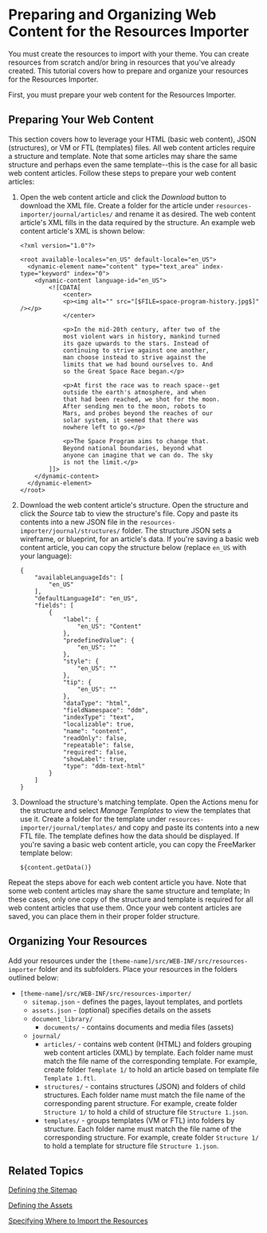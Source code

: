 # Preparing and Organizing Web Content for the Resources Importer [](id=preparing-and-organizing-web-content-for-the-resources-importer)

You must create the resources to import with your theme. You can create 
resources from scratch and/or bring in resources that you've already created. 
This tutorial covers how to prepare and organize your resources for the 
Resources Importer. 

First, you must prepare your web content for the Resources Importer. 

## Preparing Your Web Content [](id=preparing-your-web-content)

This section covers how to leverage your HTML (basic web content), JSON 
(structures), or VM or FTL (templates) files. All web content articles require a 
structure and template. Note that some articles may share the same structure and 
perhaps even the same template--this is the case for all basic web content 
articles. Follow these steps to prepare your web content articles:

1.  Open the web content article and click the *Download* button to download the 
    XML file. Create a folder for the article under 
    `resources-importer/journal/articles/` and rename it as desired. The web 
    content article's XML fills in the data required by the structure. An 
    example web content article's XML is shown below:

        <?xml version="1.0"?>

        <root available-locales="en_US" default-locale="en_US">
          <dynamic-element name="content" type="text_area" index-type="keyword" index="0">
            <dynamic-content language-id="en_US">
        	    <![CDATA[
        		    <center>
        		    <p><img alt="" src="[$FILE=space-program-history.jpg$]" /></p>
        		    </center>

        		    <p>In the mid-20th century, after two of the 
        		    most violent wars in history, mankind turned 
        		    its gaze upwards to the stars. Instead of 
        		    continuing to strive against one another, 
        		    man choose instead to strive against the 
        		    limits that we had bound ourselves to. And 
        		    so the Great Space Race began.</p>

        		    <p>At first the race was to reach space--get 
        		    outside the earth's atmosphere, and when 
        		    that had been reached, we shot for the moon. 
        		    After sending men to the moon, robots to 
        		    Mars, and probes beyond the reaches of our 
        		    solar system, it seemed that there was 
        		    nowhere left to go.</p>

        		    <p>The Space Program aims to change that. 
        		    Beyond national boundaries, beyond what 
        		    anyone can imagine that we can do. The sky 
        		    is not the limit.</p>
        	    ]]>
            </dynamic-content>
          </dynamic-element>
        </root>
    
2.  Download the web content article's structure. Open the structure and click 
    the *Source* tab to view the structure's file. Copy and paste its contents 
    into a new JSON file in the `resources-importer/journal/structures/` folder. 
    The structure JSON sets a wireframe, or blueprint, for an article's data. If 
    you're saving a basic web content article, you can copy the structure below 
    (replace `en_US` with your language):
    
        {
            "availableLanguageIds": [
                "en_US"
            ],
            "defaultLanguageId": "en_US",
            "fields": [
                {
                    "label": {
                        "en_US": "Content"
                    },
                    "predefinedValue": {
                        "en_US": ""
                    },
                    "style": {
                        "en_US": ""
                    },
                    "tip": {
                        "en_US": ""
                    },
                    "dataType": "html",
                    "fieldNamespace": "ddm",
                    "indexType": "text",
                    "localizable": true,
                    "name": "content",
                    "readOnly": false,
                    "repeatable": false,
                    "required": false,
                    "showLabel": true,
                    "type": "ddm-text-html"
                }
            ]
        }

3.  Download the structure's matching template. Open the Actions menu for the 
    structure and select *Manage Templates* to view the templates that use it. 
    Create a folder for the template under 
    `resources-importer/journal/templates/` and copy and paste its contents into 
    a new FTL file. The template defines how the data should be displayed. If 
    you're saving a basic web content article, you can copy the FreeMarker 
    template below:
    
        ${content.getData()}
        
Repeat the steps above for each web content article you have. Note that some web 
content articles may share the same structure and template; In these cases, only 
one copy of the structure and template is required for all web content articles 
that use them. Once your web content articles are saved, you can place them in 
their proper folder structure.

## Organizing Your Resources [](id=organizing-your-resources)

Add your resources under the `[theme-name]/src/WEB-INF/src/resources-importer` 
folder and its subfolders. Place your resources in the folders outlined below:

- `[theme-name]/src/WEB-INF/src/resources-importer/`
    - `sitemap.json` - defines the pages, layout templates, and portlets
    - `assets.json` - (optional) specifies details on the assets
    - `document_library/`
        - `documents/` - contains documents and media files (assets) 
    - `journal/`
        - `articles/` - contains web content (HTML) and folders grouping web
          content articles (XML) by template. Each folder name must match the
          file name of the corresponding template. For example, create folder
          `Template 1/` to hold an article based on template file 
          `Template 1.ftl`.
        - `structures/` - contains structures (JSON) and folders of child
          structures. Each folder name must match the file name of the
          corresponding parent structure. For example, create folder
          `Structure 1/` to hold a child of structure file `Structure 1.json`.
        - `templates/` - groups templates (VM or FTL) into folders by structure.
          Each folder name must match the file name of the corresponding
          structure. For example, create folder `Structure 1/` to hold a
          template for structure file `Structure 1.json`. 

## Related Topics [](id=related-topics)

[Defining the Sitemap](/develop/tutorials/-/knowledge_base/7-1/defining-the-sitemap)

[Defining the Assets](/develop/tutorials/-/knowledge_base/7-1/defining-the-assets)

[Specifying Where to Import the Resources](/develop/tutorials/-/knowledge_base/7-1/specifying-where-to-import-resources)
